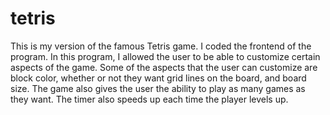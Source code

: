 # tetris

This is my version of the famous Tetris game. I coded the frontend of the program.
In this program, I allowed the user to be able to customize certain aspects of the 
game. Some of the aspects that the user can customize are block color, whether or
not they want grid lines on the board, and board size. The game also gives the user
the ability to play as many games as they want. The timer also speeds up each time
the player levels up. 
